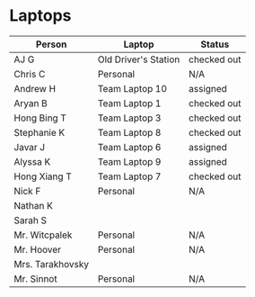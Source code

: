 # Laptops

| Person | Laptop | Status |
|---|---|---|
| AJ G | Old Driver's Station | checked out |
| Chris C | Personal | N/A |
| Andrew H | Team Laptop 10 | assigned |
| Aryan B | Team Laptop 1  | checked out |
| Hong Bing T | Team Laptop 3 | checked out |
| Stephanie K | Team Laptop 8 | checked out |
| Javar J | Team Laptop 6 |  assigned |
| Alyssa K | Team Laptop 9 | assigned |
| Hong Xiang T | Team Laptop 7 |  checked out |
| Nick F | Personal | N/A |
| Nathan K |  |   |
| Sarah S | | |
| Mr. Witcpalek | Personal | N/A |
| Mr. Hoover | Personal | N/A |
| Mrs. Tarakhovsky | |   |
| Mr. Sinnot | Personal | N/A |